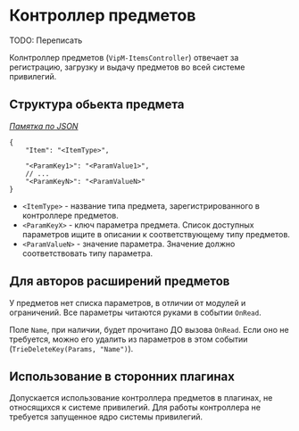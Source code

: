 # Контроллер предметов

TODO: Переписать

Колнтроллер предметов (`VipM-ItemsController`) отвечает за регистрацию, загрузку и выдачу предметов во всей системе привилегий.

## Структура обьекта предмета

*[Памятка по JSON](/readme/json.md)*

```jsonc
{
    "Item": "<ItemType>",

    "<ParamKey1>": "<ParamValue1>",
    // ...
    "<ParamKeyN>": "<ParamValueN>"
}
```

- `<ItemType>` - название типа предмета, зарегистрированного в контроллере предметов.
- `<ParamKeyX>` - ключ параметра предмета. Список доступных параметров ищите в описании к соответствующему типу предметов.
- `<ParamValueN>` - значение параметра. Значение должно соответствовать типу параметра.

## Для авторов расширений предметов

У предметов нет списка параметров, в отличии от модулей и ограничений. Все параметры читаются руками в событии `OnRead`.

Поле `Name`, при наличии, будет прочитано ДО вызова `OnRead`. Если оно не требуется, можно его удалить из параметров в этом событии (`TrieDeleteKey(Params, "Name")`).

## Использование в сторонних плагинах

Допускается использование контроллера предметов в плагинах, не относящихся к системе привилегий. Для работы контроллера не требуется запущенное ядро системы привилегий.
